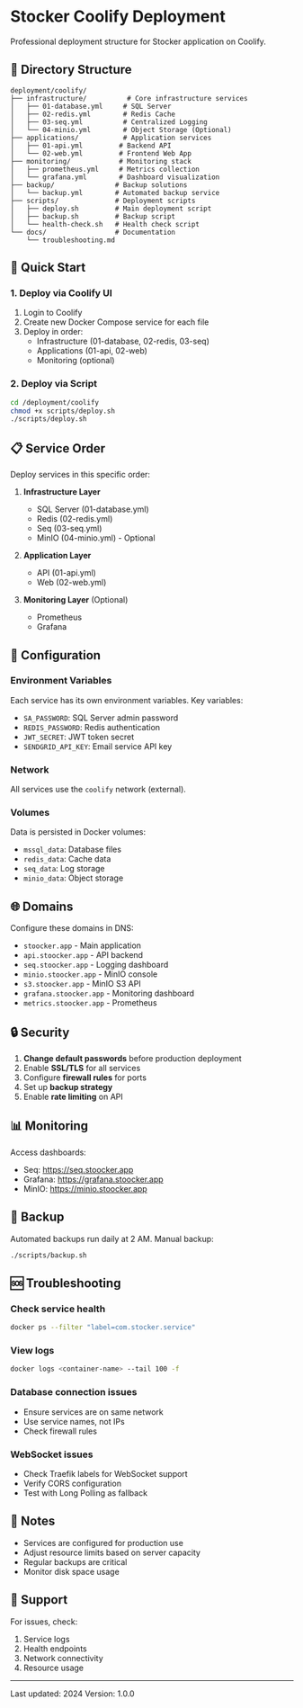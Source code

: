 # Stocker Coolify Deployment

Professional deployment structure for Stocker application on Coolify.

## 📁 Directory Structure

```
deployment/coolify/
├── infrastructure/          # Core infrastructure services
│   ├── 01-database.yml     # SQL Server
│   ├── 02-redis.yml        # Redis Cache
│   ├── 03-seq.yml          # Centralized Logging
│   └── 04-minio.yml        # Object Storage (Optional)
├── applications/           # Application services
│   ├── 01-api.yml         # Backend API
│   └── 02-web.yml         # Frontend Web App
├── monitoring/            # Monitoring stack
│   ├── prometheus.yml     # Metrics collection
│   └── grafana.yml        # Dashboard visualization
├── backup/               # Backup solutions
│   └── backup.yml        # Automated backup service
├── scripts/              # Deployment scripts
│   ├── deploy.sh         # Main deployment script
│   ├── backup.sh         # Backup script
│   └── health-check.sh   # Health check script
└── docs/                 # Documentation
    └── troubleshooting.md
```

## 🚀 Quick Start

### 1. Deploy via Coolify UI

1. Login to Coolify
2. Create new Docker Compose service for each file
3. Deploy in order:
   - Infrastructure (01-database, 02-redis, 03-seq)
   - Applications (01-api, 02-web)
   - Monitoring (optional)

### 2. Deploy via Script

```bash
cd /deployment/coolify
chmod +x scripts/deploy.sh
./scripts/deploy.sh
```

## 📋 Service Order

Deploy services in this specific order:

1. **Infrastructure Layer**
   - SQL Server (01-database.yml)
   - Redis (02-redis.yml)
   - Seq (03-seq.yml)
   - MinIO (04-minio.yml) - Optional

2. **Application Layer**
   - API (01-api.yml)
   - Web (02-web.yml)

3. **Monitoring Layer** (Optional)
   - Prometheus
   - Grafana

## 🔧 Configuration

### Environment Variables

Each service has its own environment variables. Key variables:

- `SA_PASSWORD`: SQL Server admin password
- `REDIS_PASSWORD`: Redis authentication
- `JWT_SECRET`: JWT token secret
- `SENDGRID_API_KEY`: Email service API key

### Network

All services use the `coolify` network (external).

### Volumes

Data is persisted in Docker volumes:
- `mssql_data`: Database files
- `redis_data`: Cache data
- `seq_data`: Log storage
- `minio_data`: Object storage

## 🌐 Domains

Configure these domains in DNS:

- `stoocker.app` - Main application
- `api.stoocker.app` - API backend
- `seq.stoocker.app` - Logging dashboard
- `minio.stoocker.app` - MinIO console
- `s3.stoocker.app` - MinIO S3 API
- `grafana.stoocker.app` - Monitoring dashboard
- `metrics.stoocker.app` - Prometheus

## 🔒 Security

1. **Change default passwords** before production deployment
2. Enable **SSL/TLS** for all services
3. Configure **firewall rules** for ports
4. Set up **backup strategy**
5. Enable **rate limiting** on API

## 📊 Monitoring

Access dashboards:
- Seq: https://seq.stoocker.app
- Grafana: https://grafana.stoocker.app
- MinIO: https://minio.stoocker.app

## 🔄 Backup

Automated backups run daily at 2 AM. Manual backup:

```bash
./scripts/backup.sh
```

## 🆘 Troubleshooting

### Check service health
```bash
docker ps --filter "label=com.stocker.service"
```

### View logs
```bash
docker logs <container-name> --tail 100 -f
```

### Database connection issues
- Ensure services are on same network
- Use service names, not IPs
- Check firewall rules

### WebSocket issues
- Check Traefik labels for WebSocket support
- Verify CORS configuration
- Test with Long Polling as fallback

## 📝 Notes

- Services are configured for production use
- Adjust resource limits based on server capacity
- Regular backups are critical
- Monitor disk space usage

## 📧 Support

For issues, check:
1. Service logs
2. Health endpoints
3. Network connectivity
4. Resource usage

---

Last updated: 2024
Version: 1.0.0